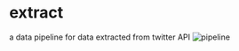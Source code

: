 # extract
a data pipeline for data extracted from twitter API 
![pipeline](https://github.com/yoohannes/extract/pipeline.PNG)

